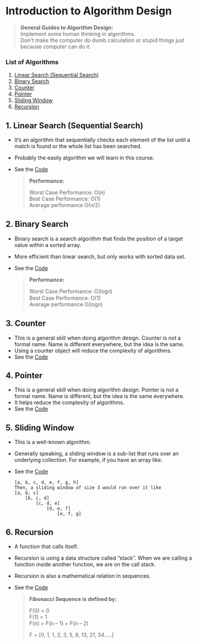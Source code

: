 # Introduction to Algorithm Design

> **General Guides to Algorithm Design:**  
> Implement some human thinking in algorithms.  
> Don't make the computer do dumb calculation or stupid things just because computer can do it.

### List of Algorithms

1. [Linear Search (Sequential Search)](#1-linear-search-sequential-search)
2. [Binary Search](#2-binary-search)
3. [Counter](#3-counter)
4. [Pointer](#4-pointer)
5. [Sliding Window](#5-sliding-window)
6. [Recursion](#6-recursion)

## 1. Linear Search (Sequential Search)

- It’s an algorithm that sequentially checks each element of the list until a match is found or the whole list has been searched.
- Probably the easily algorithm we will learn in this course.
- See the [Code](/Introduction%20to%20Algorithm%20Design/0_Linear%20Search/app.js)

  > **Performance:**
  >
  > Worst Case Performance: O(n)  
  > Best Case Performance: O(1)  
  > Average performance O(𝑛/2)

## 2. Binary Search

- Binary search is a search algorithm that finds the position of a target value within a sorted array.
- More efficient than linear search, but only works with sorted data set.
- See the [Code](/Introduction%20to%20Algorithm%20Design/2_Binary%20Search/app.js)

  > **Performance:**
  >
  > Worst Case Performance: O(log⁡𝑛)  
  > Best Case Performance: O(1)  
  > Average performance O(log⁡𝑛)

## 3. Counter

- This is a general skill when doing algorithm design. Counter is not a formal name. Name is different everywhere, but the idea is the same.
- Using a counter object will reduce the complexity of algorithms.
- See the [Code](/Introduction%20to%20Algorithm%20Design/3_Counter)

## 4. Pointer

- This is a general skill when doing algorithm design. Pointer is not a formal name. Name is different, but the idea is the same everywhere.
- It helps reduce the complexity of algorithms.
- See the [Code](/Introduction%20to%20Algorithm%20Design/4_Pointer)

## 5. Sliding Window

- This is a well-known algorithm.
- Generally speaking, a sliding window is a sub-list that runs over an underlying collection. For example, if you have an array like:
- See the [Code](/Introduction%20to%20Algorithm%20Design/5_Sliding%20Window/app.js)

  ```
  [a, b, c, d, e, f, g, h]
  Then, a sliding window of size 3 would run over it like
  [a, b, c]
      [b, c, d]
          [c, d, e]
              [d, e, f]
                  [e, f, g]
  ```

## 6. Recursion

- A function that calls itself.
- Recursion is using a data structure called “stack”. When we are calling a function inside another function, we are on the call stack.
- Recursion is also a mathematical relation in sequences.
- See the [Code](/Introduction%20to%20Algorithm%20Design/6_Recursion)

  > **Fibonacci Sequence is defined by:**
  >
  > F(0) = 0  
  > F(1) = 1  
  > F(n) = F(n – 1) + F(n – 2)
  >
  > F = [0, 1, 1, 2, 3, 5, 8, 13, 21, 34.....]
